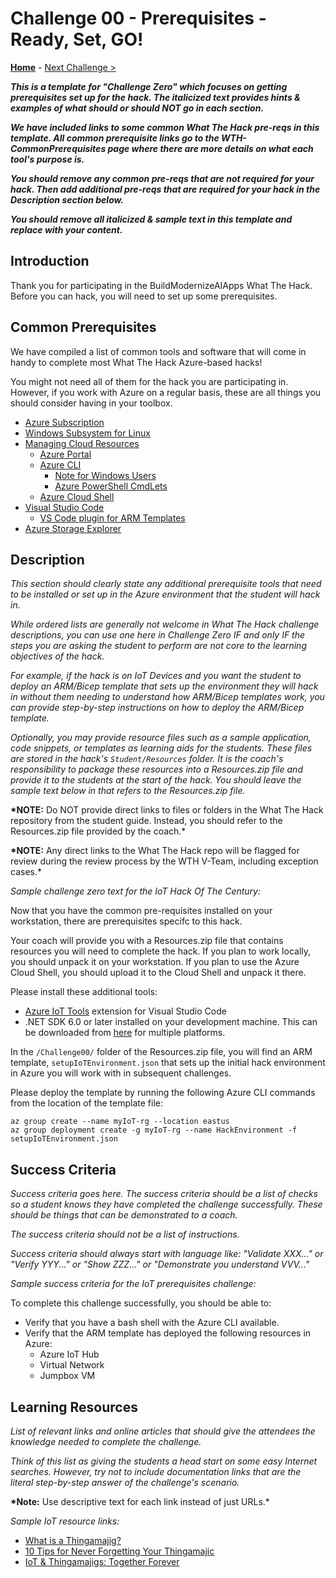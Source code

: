 # Challenge 00 - Prerequisites - Ready, Set, GO!

**[Home](../README.md)** - [Next Challenge >](./Challenge-01.md)

**_This is a template for "Challenge Zero" which focuses on getting prerequisites set up for the hack. The italicized text provides hints & examples of what should or should NOT go in each section._**

**_We have included links to some common What The Hack pre-reqs in this template. All common prerequisite links go to the WTH-CommonPrerequisites page where there are more details on what each tool's purpose is._**

**_You should remove any common pre-reqs that are not required for your hack. Then add additional pre-reqs that are required for your hack in the Description section below._**

**_You should remove all italicized & sample text in this template and replace with your content._**

## Introduction

Thank you for participating in the BuildModernizeAIApps What The Hack. Before you can hack, you will need to set up some prerequisites.

## Common Prerequisites

We have compiled a list of common tools and software that will come in handy to complete most What The Hack Azure-based hacks!

You might not need all of them for the hack you are participating in. However, if you work with Azure on a regular basis, these are all things you should consider having in your toolbox.

<!-- If you are editing this template manually, be aware that these links are only designed to work if this Markdown file is in the /xxx-HackName/Student/ folder of your hack. -->

- [Azure Subscription](../../000-HowToHack/WTH-Common-Prerequisites.md#azure-subscription)
- [Windows Subsystem for Linux](../../000-HowToHack/WTH-Common-Prerequisites.md#windows-subsystem-for-linux)
- [Managing Cloud Resources](../../000-HowToHack/WTH-Common-Prerequisites.md#managing-cloud-resources)
  - [Azure Portal](../../000-HowToHack/WTH-Common-Prerequisites.md#azure-portal)
  - [Azure CLI](../../000-HowToHack/WTH-Common-Prerequisites.md#azure-cli)
    - [Note for Windows Users](../../000-HowToHack/WTH-Common-Prerequisites.md#note-for-windows-users)
    - [Azure PowerShell CmdLets](../../000-HowToHack/WTH-Common-Prerequisites.md#azure-powershell-cmdlets)
  - [Azure Cloud Shell](../../000-HowToHack/WTH-Common-Prerequisites.md#azure-cloud-shell)
- [Visual Studio Code](../../000-HowToHack/WTH-Common-Prerequisites.md#visual-studio-code)
  - [VS Code plugin for ARM Templates](../../000-HowToHack/WTH-Common-Prerequisites.md#visual-studio-code-plugins-for-arm-templates)
- [Azure Storage Explorer](../../000-HowToHack/WTH-Common-Prerequisites.md#azure-storage-explorer)

## Description

_This section should clearly state any additional prerequisite tools that need to be installed or set up in the Azure environment that the student will hack in._

_While ordered lists are generally not welcome in What The Hack challenge descriptions, you can use one here in Challenge Zero IF and only IF the steps you are asking the student to perform are not core to the learning objectives of the hack._

_For example, if the hack is on IoT Devices and you want the student to deploy an ARM/Bicep template that sets up the environment they will hack in without them needing to understand how ARM/Bicep templates work, you can provide step-by-step instructions on how to deploy the ARM/Bicep template._

_Optionally, you may provide resource files such as a sample application, code snippets, or templates as learning aids for the students. These files are stored in the hack's `Student/Resources` folder. It is the coach's responsibility to package these resources into a Resources.zip file and provide it to the students at the start of the hack. You should leave the sample text below in that refers to the Resources.zip file._

**\*NOTE:** Do NOT provide direct links to files or folders in the What The Hack repository from the student guide. Instead, you should refer to the Resources.zip file provided by the coach.\*

**\*NOTE:** Any direct links to the What The Hack repo will be flagged for review during the review process by the WTH V-Team, including exception cases.\*

_Sample challenge zero text for the IoT Hack Of The Century:_

Now that you have the common pre-requisites installed on your workstation, there are prerequisites specifc to this hack.

Your coach will provide you with a Resources.zip file that contains resources you will need to complete the hack. If you plan to work locally, you should unpack it on your workstation. If you plan to use the Azure Cloud Shell, you should upload it to the Cloud Shell and unpack it there.

Please install these additional tools:

- [Azure IoT Tools](https://marketplace.visualstudio.com/items?itemName=vsciot-vscode.azure-iot-tools) extension for Visual Studio Code
- .NET SDK 6.0 or later installed on your development machine. This can be downloaded from [here](https://www.microsoft.com/net/download/all) for multiple platforms.

In the `/Challenge00/` folder of the Resources.zip file, you will find an ARM template, `setupIoTEnvironment.json` that sets up the initial hack environment in Azure you will work with in subsequent challenges.

Please deploy the template by running the following Azure CLI commands from the location of the template file:
```
az group create --name myIoT-rg --location eastus
az group deployment create -g myIoT-rg --name HackEnvironment -f setupIoTEnvironment.json
```

## Success Criteria

_Success criteria goes here. The success criteria should be a list of checks so a student knows they have completed the challenge successfully. These should be things that can be demonstrated to a coach._

_The success criteria should not be a list of instructions._

_Success criteria should always start with language like: "Validate XXX..." or "Verify YYY..." or "Show ZZZ..." or "Demonstrate you understand VVV..."_

_Sample success criteria for the IoT prerequisites challenge:_

To complete this challenge successfully, you should be able to:

- Verify that you have a bash shell with the Azure CLI available.
- Verify that the ARM template has deployed the following resources in Azure:
  - Azure IoT Hub
  - Virtual Network
  - Jumpbox VM

## Learning Resources

_List of relevant links and online articles that should give the attendees the knowledge needed to complete the challenge._

_Think of this list as giving the students a head start on some easy Internet searches. However, try not to include documentation links that are the literal step-by-step answer of the challenge's scenario._

**\*Note:** Use descriptive text for each link instead of just URLs.\*

_Sample IoT resource links:_

- [What is a Thingamajig?](https://www.bing.com/search?q=what+is+a+thingamajig)
- [10 Tips for Never Forgetting Your Thingamajic](https://www.youtube.com/watch?v=dQw4w9WgXcQ)
- [IoT & Thingamajigs: Together Forever](https://www.youtube.com/watch?v=yPYZpwSpKmA)
